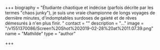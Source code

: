 +++
biography = "Étudiante chaotique et indécise (parfois décrite par les termes \"chaos junky\"), je suis une vraie championne de longs voyages de dernière minutes, d'indomptables surdoses de gaieté et de rêves démesurés à n'en plus finir. "
contact = ""
description = "..."
image = "/v1551370086/Screen%20Shot%202019-02-28%20at%2011.07.39.png"
name = "Mathilde"
type = "author"

+++
